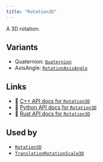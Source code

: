 ```yaml
---
title: "Rotation3D"
---
```


A 3D rotation.

## Variants

* Quaternion: [`Quaternion`](../datatypes/quaternion.md)
* AxisAngle: [`RotationAxisAngle`](../datatypes/rotation_axis_angle.md)

## Links
 * 🌊 [C++ API docs for `Rotation3D`](https://ref.rerun.io/docs/cpp/stable/structrerun_1_1datatypes_1_1Rotation3D.html)
 * 🐍 [Python API docs for `Rotation3D`](https://ref.rerun.io/docs/python/stable/common/datatypes#rerun.datatypes.Rotation3D)
 * 🦀 [Rust API docs for `Rotation3D`](https://docs.rs/rerun/latest/rerun/datatypes/enum.Rotation3D.html)


## Used by

* [`Rotation3D`](../components/rotation3d.md)
* [`TranslationRotationScale3D`](../datatypes/translation_rotation_scale3d.md)

